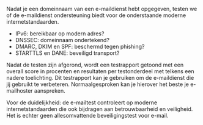 Nadat je een domeinnaam van een e-maildienst hebt opgegeven, testen we of de e-maildienst ondersteuning biedt voor de onderstaande moderne internetstandaarden.
* IPv6: bereikbaar op modern adres?
* DNSSEC: domeinnaam ondertekend?
* DMARC, DKIM en SPF: beschermd tegen phishing?
* STARTTLS en DANE: beveiligd transport?

Nadat de testen zijn afgerond, wordt een testrapport getoond met een overall score in procenten en resultaten per testonderdeel met telkens een nadere toelichting. Dit testrapport kan je gebruiken om de e-maildienst die jij gebruikt te verbeteren. Normaalgesproken kan je hierover het beste je e-mailhoster aanspreken.

Voor de duidelijkheid: de e-mailtest controleert op moderne internetstandaarden die ook bijdragen aan betrouwbaarheid en veiligheid. Het is echter geen allesomvattende beveiligingstest voor e-mail.
